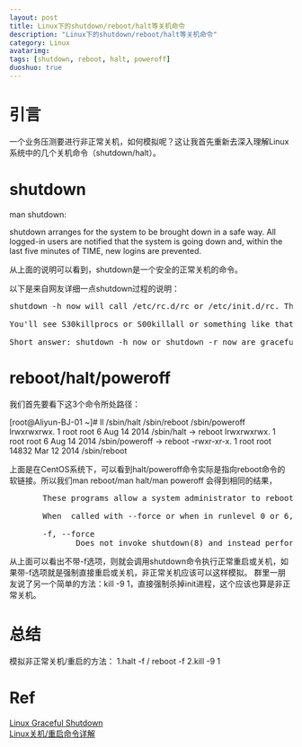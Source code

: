 ```yaml
---
layout: post
title: Linux下的shutdown/reboot/halt等关机命令
description: "Linux下的shutdown/reboot/halt等关机命令"
category: Linux
avatarimg:
tags: [shutdown, reboot, halt, poweroff]
duoshuo: true
---
```


# 引言
一个业务压测要进行非正常关机，如何模拟呢？这让我首先重新去深入理解Linux系统中的几个关机命令（shutdown/halt）。

# shutdown
man shutdown:
> 
shutdown  arranges for the system to be brought down in a safe way.  All logged-in users are
notified that the system is going down and, within the last five minutes of TIME, new logins
are prevented.

从上面的说明可以看到，shutdown是一个安全的正常关机的命令。

以下是来自网友详细一点shutdown过程的说明：

<pre>
shutdown -h now will call /etc/rc.d/rc or /etc/init.d/rc. The rc script will call the kill scripts for the new runlevel (0 for -h, 6 for -r), followed by any start scripts.

You'll see S30killprocs or S00killall or something like that depending on your distro. This comes after all the kill scripts have been called to attempt to stop each service gracefully in turn. It will try kill -15 first, followed by kill -9.

Short answer: shutdown -h now or shutdown -r now are graceful. 
</pre>

# reboot/halt/poweroff
我们首先要看下这3个命令所处路径：
> 
[root@Aliyun-BJ-01 ~]# ll /sbin/halt /sbin/reboot /sbin/poweroff
lrwxrwxrwx. 1 root root     6 Aug 14  2014 /sbin/halt -> reboot
lrwxrwxrwx. 1 root root     6 Aug 14  2014 /sbin/poweroff -> reboot
-rwxr-xr-x. 1 root root 14832 Mar 12  2014 /sbin/reboot

上面是在CentOS系统下，可以看到halt/poweroff命令实际是指向reboot命令的软链接。所以我们man reboot/man halt/man poweroff
会得到相同的结果，

<pre>
       These programs allow a system administrator to reboot, halt or poweroff the system.

       When  called with --force or when in runlevel 0 or 6, this tool invokes the reboot(2) system call itself and directly reboots the system.  Otherwise this simply invokes the shutdown(8) tool with the appropriate arguments.

       -f, --force
              Does not invoke shutdown(8) and instead performs the actual action you would expect from the name.
</pre>

从上面可以看出不带-f选项，则就会调用shutdown命令执行正常重启或关机，如果带-f选项就是强制直接重启或关机，非正常关机应该可以这样模拟。
群里一朋友说了另一个简单的方法：kill -9 1，直接强制杀掉init进程，这个应该也算是非正常关机。


# 总结
模拟非正常关机/重启的方法：
1.halt -f / reboot -f
2.kill -9 1

# Ref
[Linux Graceful Shutdown](http://serverfault.com/questions/327758/linux-graceful-shutdown)  
[Linux关机/重启命令详解](https://linux.cn/blog-15563-5833.html)  


